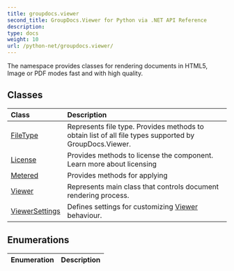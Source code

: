 ```yaml
---
title: groupdocs.viewer
second_title: GroupDocs.Viewer for Python via .NET API Reference
description: 
type: docs
weight: 10
url: /python-net/groupdocs.viewer/
---
```



The namespace provides classes for rendering documents in HTML5, Image or PDF modes fast and with high quality.

## Classes
| Class | Description |
| :- | :- |
|[FileType](/viewer/python-net/groupdocs.viewer/filetype/)|Represents file type. Provides methods to obtain list of all file types supported by GroupDocs.Viewer.|
|[License](/viewer/python-net/groupdocs.viewer/license/)|Provides methods to license the component. Learn more about licensing|
|[Metered](/viewer/python-net/groupdocs.viewer/metered/)|Provides methods for applying|
|[Viewer](/viewer/python-net/groupdocs.viewer/viewer/)|Represents main class that controls document rendering process.|
|[ViewerSettings](/viewer/python-net/groupdocs.viewer/viewersettings/)|Defines settings for customizing [Viewer](/viewer/python-net/groupdocs.viewer/viewer/) behaviour.|
## Enumerations
| Enumeration | Description |
| :- | :- |
